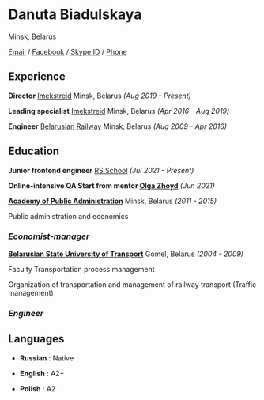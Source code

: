 # **Danuta Biadulskaya**

Minsk, Belarus

[Email](danetty11@gmail.com) / [Facebook](https://www.facebook.com/danetty87  "Private page") / [Skype ID](danetty87) / [Phone](+375297396893 "Mobile")

## **Experience**

**Director** [Imekstreid](http://imekstreid.by/ "LLC Imekstreid") Minsk, Belarus *(Aug 2019 - Present)*

**Leading specialist** [Imekstreid](http://imekstreid.by/ "LLC Imekstreid") Minsk, Belarus *(Apr 2016 - Aug 2019)*

**Engineer** [Belarusian Railway](https://www.rw.by/ "Belarusian Railway") Minsk, Belarus *(Aug 2009 - Apr 2016)*

## **Education**

**Junior frontend engineer** [RS School](https://rs.school/) *(Jul 2021 - Present)*

**Online-intensive QA Start from mentor [Olga Zhoyd](https://www.instagram.com/olia_qacoach/)** *(Jun 2021)*

[**Academy of Public Administration**](https://www.pac.by/) Minsk, Belarus *(2011 - 2015)*

Public administration and economics

### *Economist-manager*

[**Belarusian State University of Transport**](https://www.bsut.by/) Gomel, Belarus *(2004 - 2009)*

Faculty Transportation process management

Organization of transportation and management of railway transport (Traffic management)

### *Engineer*

## **Languages**

- **Russian** : Native

- **English** : A2+

- **Polish** : A2